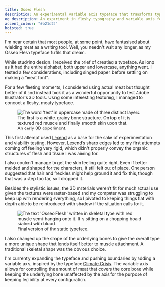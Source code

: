 ```yaml
---
title: Osseo Flesh
description: An experimental variable axis typeface that transforms typography into visceral art. A font that allows users to control the amount of meat, skin, and sinews covering a legible bone structure.
og_description: An experiment in fleshy typography and variable axis fonts.
accent_colour: "#b21d23"
hoisted: true
---
```


I'm near certain that most people, at some point, have fantasised about wielding meat as a writing tool. Well, you needn't wait any longer, as my Osseo Flesh typeface fulfils that dream.

While studying design, I received the brief of creating a typeface. As long as it had the entire alphabet, both upper and lowercase, anything went. I tested a few considerations, including singed paper, before settling on making a "meat font".

For a few fleeting moments, I considered using actual meat but thought better of it and instead took it as a wonderful opportunity to test Adobe Illustrator's 3D tools. Using some interesting texturing, I managed to concoct a fleshy, meaty typeface.

<figure class="right">
<img src="/assets/portfolio/osseo-flesh/initial-test.avif" alt="The word 'test' in uppercase made of three distinct layers. The first is a white, grainy bone structure. On top of it is textured red muscle and finally smooth skin upon that.">
<figcaption>An early 3D experiment.</figcaption>
</figure>

This first attempt used [Lexend](https://www.lexend.com) as a base for the sake of experimentation and viability testing. However, Lexend's sharp edges led to my first attempts coming off feeling very rigid, which didn't properly convey the organic structures of flesh and tissue I was aiming for.

I also couldn't manage to get the skin feeling quite right. Even if better melded and shaped for the characters, it still felt out of place. One person suggested that hair and freckles might help ground it and fix this, though that was a step too far, so I dropped it.

Besides the stylistic issues, the 3D materials weren't fit for much actual use given the textures were raster-based and my computer was struggling to keep up with rendering everything, so I pivoted to keeping things flat with depth able to be reintroduced with shadow if the situation calls for it.

<figure class="left">
<img src="/assets/portfolio/osseo-flesh/cutting-board.avif" alt="The text 'Osseo Flesh' written in skeletal type with red muscle semi-hanging onto it. It is sitting on a chopping board stained with blood.">
<figcaption>Final version of the static typeface.</figcaption>
</figure>

I also changed up the shape of the underlying bones to give the overall type a more unique shape that lends itself better to muscle attachment. A traditional skeletal shape was the obvious choice.

I'm currently expanding the typeface and pushing boundaries by adding a variable axis, inspired by the typeface [Climate Crisis](https://design.google/library/glacial-melt-font). The variable axis allows for controlling the amount of meat that covers the core bone while keeping the underlying bone unaffected by the axis for the purpose of keeping legibility at every configuration.
